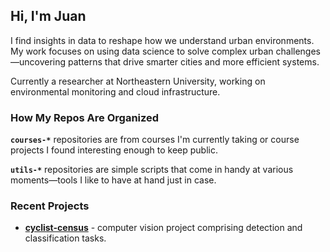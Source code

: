 ## Hi, I'm Juan

I find insights in data to reshape how we understand urban environments. My work focuses on using data science to solve complex urban challenges—uncovering patterns that drive smarter cities and more efficient systems.

Currently a researcher at Northeastern University, working on environmental monitoring and cloud infrastructure.

### How My Repos Are Organized

**`courses-*`** repositories are from courses I'm currently taking or course projects I found interesting enough to keep public.

**`utils-*`** repositories are simple scripts that come in handy at various moments—tools I like to have at hand just in case.

### Recent Projects

- **[cyclist-census](https://github.com/jcruz-ferreyra/cyclist-census)** - computer vision project comprising detection and classification tasks.
